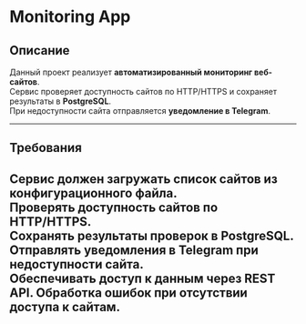 # **Monitoring App**

## **Описание**
Данный проект реализует **автоматизированный мониторинг веб-сайтов**.  
Сервис проверяет доступность сайтов по HTTP/HTTPS и сохраняет результаты в **PostgreSQL**.  
При недоступности сайта отправляется **уведомление в Telegram**.

---

## **Требования**
Сервис должен загружать список сайтов из **конфигурационного файла**.  
Проверять доступность сайтов по **HTTP/HTTPS**.  
Сохранять результаты проверок в **PostgreSQL**.  
Отправлять уведомления в **Telegram** при недоступности сайта.  
Обеспечивать доступ к данным через **REST API**.
Обработка ошибок при отсутствии доступа к сайтам.
---

